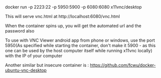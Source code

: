 docker run -p 2223:22 -p 5950:5900 -p 6080:6080 x11vnc/desktop

This will serve vnc.html at http://localhost:6080/vnc.html

When the container spins up, you will get the automated url and the password also

To use with VNC Viewer android app from phone or windows, use the port 5950(As specified while starting the container, don't make it 5900 - as this one can be used by the host computer itself while running x11vnc locally) with the IP of your computer


Another similar but insecure container is :
https://github.com/fcwu/docker-ubuntu-vnc-desktop
